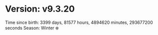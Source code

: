 # Version: v9.3.20
Time since birth: 3399 days, 81577 hours, 4894620 minutes, 293677200 seconds
Season: Winter ❄️
